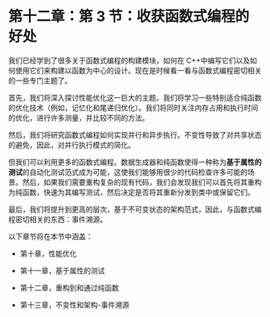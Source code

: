 # 第十二章：第 3 节：收获函数式编程的好处

我们已经学到了很多关于函数式编程的构建模块，如何在 C++中编写它们以及如何使用它们来构建以函数为中心的设计。现在是时候看一看与函数式编程密切相关的一些专门主题了。

首先，我们将深入探讨性能优化这一巨大的主题。我们将学习一些特别适合纯函数的优化技术（例如，记忆化和尾递归优化）。我们将同时关注内存占用和执行时间的优化，进行许多测量，并比较不同的方法。

然后，我们将研究函数式编程如何实现并行和异步执行。不变性导致了对共享状态的避免，因此，对并行执行模式的简化。

但我们可以利用更多的函数式编程。数据生成器和纯函数使得一种称为**基于属性的测试**的自动化测试范式成为可能，这使我们能够用很少的代码检查许多可能的场景。然后，如果我们需要重构复杂的现有代码，我们会发现我们可以首先将其重构为纯函数，快速为其编写测试，然后决定是否将其重新分发到类中或保留它们。

最后，我们将提升到更高的层次，基于不可变状态的架构范式，因此，与函数式编程密切相关的东西：事件溯源。

以下章节将在本节中涵盖：

+   第十章，性能优化

+   第十一章，基于属性的测试

+   第十二章，重构到和通过纯函数

+   第十三章，不变性和架构-事件溯源
